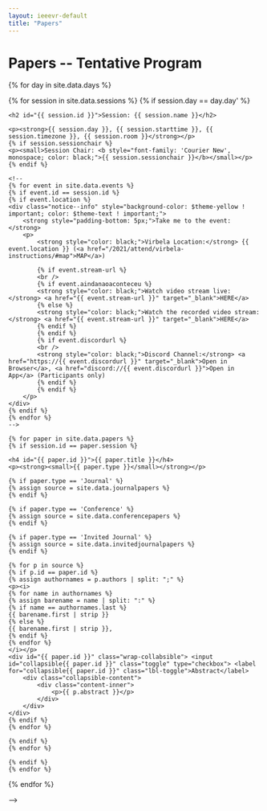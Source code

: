 ```yaml
---
layout: ieeevr-default
title: "Papers"
---
```


<style>
    .styled-table {
        border-collapse: collapse;
        margin: 25px 0;
        font-size: 0.9em;
        font-family: sans-serif;
        /*min-width: 400px;*/
        box-shadow: 0 0 20px rgba(0, 0, 0, 0.15);
        display: table;
    }

    .styled-table thead tr {
        background-color: #00aeef;
        color: #ffffff;
        text-align: left;
    }

    .styled-table th,
    .styled-table td {
        padding: 12px 15px;
    }

    .styled-table tbody tr {
        border-bottom: 1px solid #dddddd;
    }

    .styled-table tbody tr:nth-of-type(even) {
        background-color: #f3f3f3;
    }

    .styled-table tbody tr:last-of-type {
        border-bottom: 2px solid #00aeef;
    }

    .styled-table tbody tr.active-row {
        font-weight: bold;
        color: #00aeef;
    }

    /* Collapsible */
    input[type='checkbox'] {
        display: none;
    }

    .wrap-collabsible {
        margin: 1rem 0;
    }

    .lbl-toggle {
        display: block;
        font-weight: bold;
        /* font-family: monospace; */
        font-size: 0.8rem;
        text-align: left;
        padding: 0rem;
        color: #00aeef;
        background: #ffffff;
        cursor: pointer;
        border-radius: 7px;
        transition: all 0.25s ease-out;
    }

    .lbl-toggle:hover {
        /*color: #FFF;*/
    }

    .lbl-toggle::before {
        content: ' ';
        display: inline-block;
        border-top: 5px solid transparent;
        border-bottom: 5px solid transparent;
        border-left: 5px solid currentColor;
        vertical-align: middle;
        margin-right: .7rem;
        transform: translateY(-2px);
        transition: transform .2s ease-out;
    }

    .toggle:checked+.lbl-toggle::before {
        transform: rotate(90deg) translateX(-3px);
    }

    .collapsible-content {
        max-height: 0px;
        overflow: hidden;
        transition: max-height .25s ease-in-out;
    }

    .toggle:checked+.lbl-toggle+.collapsible-content {
        max-height: 1500px;
    }

    .toggle:checked+.lbl-toggle {
        border-bottom-right-radius: 0;
        border-bottom-left-radius: 0;
    }

    .collapsible-content .content-inner {
        background: white;
        /* rgba(0, 105, 255, .2);*/
        border-bottom: 1px solid white;
        border-bottom-left-radius: 7px;
        border-bottom-right-radius: 7px;
        padding: .5rem 1rem;
    }

    .collapsible-content p {
        margin-bottom: 0;
    }

</style>

<h1>Papers -- Tentative Program</h1>
<!-- <div>
Coming Soon!
</div> -->
<!-- 
<div>
    <table class="styled-table" style="font-size: 0.9em; ">
        <tr>
            <th>Monday, March 27, 2023, Shanghai UTC+8</th>
            <th></th>
        </tr>
        {% for session in site.data.sessions %}
        {% if session.day == 'Monday, March 27, 2023' %}
        <tr>
            <td style="font-size: 0.9em;"><a href="#{{ session.id }}">{{ session.name }}</a></td>
            <td>{{ session.starttime }} - {{ session.endtime }}</td>
            <td>{{ session.room }}</td>
        </tr>
        {% endif %}
        {% endfor %}
    </table>
</div>
<div>
    <table class="styled-table" style="font-size: 0.9em; ">
        <tr>
            <th>Tuesday, March 28, 2023, Shanghai UTC+8</th>
            <th></th>
        </tr>
        {% for session in site.data.sessions %}
        {% if session.day == 'Tuesday, March 28, 2023' %}
        <tr>
            <td style="font-size: 0.9em;"><a href="#{{ session.id }}">{{ session.name }}</a></td>
            <td>{{ session.starttime }} - {{ session.endtime }}</td>
            <td>{{ session.room }}</td>
        </tr>
        {% endif %}
        {% endfor %}
    </table>
</div>
<div>
    <table class="styled-table" style="font-size: 0.9em; ">
        <tr>
            <th>Wednesday, March 29, 2023, Shanghai UTC+8</th>
            <th></th>
        </tr>
        {% for session in site.data.sessions %}
        {% if session.day == 'Wednesday, March 29, 2023' %}
        <tr>
            <td style="font-size: 0.9em;"><a href="#{{ session.id }}">{{ session.name }}</a></td>
            <td>{{ session.starttime }} - {{ session.endtime }}</td>
            <td>{{ session.room }}</td>
        </tr>
        {% endif %}
        {% endfor %}
    </table>
</div>

<!-- 
INVITED MISSING
-->


{% for day in site.data.days %}
<div>
    {% for session in site.data.sessions %}
    {% if session.day == day.day' %}

    <h2 id="{{ session.id }}">Session: {{ session.name }}</h2>
    
    <p><strong>{{ session.day }}, {{ session.starttime }}, {{ session.timezone }}, {{ session.room }}</strong></p>
    {% if session.sessionchair %}
    <p><small>Session Chair: <b style="font-family: 'Courier New', monospace; color: black;">{{ session.sessionchair }}</b></small></p>
    {% endif %}
    
    <!--
    {% for event in site.data.events %}
    {% if event.id == session.id %}
    {% if event.location %}
    <div class="notice--info" style="background-color: $theme-yellow ! important; color: $theme-text ! important;">
        <strong style="padding-bottom: 5px;">Take me to the event:</strong>
        <p>
            <strong style="color: black;">Virbela Location:</strong> {{ event.location }} (<a href="/2021/attend/virbela-instructions/#map">MAP</a>)

            {% if event.stream-url %}
            <br />
            {% if event.aindanaoaconteceu %}
            <strong style="color: black;">Watch video stream live:</strong> <a href="{{ event.stream-url }}" target="_blank">HERE</a>
            {% else %}
            <strong style="color: black;">Watch the recorded video stream:</strong> <a href="{{ event.stream-url }}" target="_blank">HERE</a>
            {% endif %}
            {% endif %}
            {% if event.discordurl %}
            <br />
            <strong style="color: black;">Discord Channel:</strong> <a href="https://{{ event.discordurl }}" target="_blank">Open in Browser</a>, <a href="discord://{{ event.discordurl }}">Open in App</a> (Participants only)
            {% endif %}
            {% endif %}
        </p>
    </div>
    {% endif %}
    {% endfor %}
    -->
    
    {% for paper in site.data.papers %}
    {% if session.id == paper.session %}

    <h4 id="{{ paper.id }}">{{ paper.title }}</h4>
    <p><strong><small>{{ paper.type }}</small></strong></p>

    {% if paper.type == 'Journal' %}
    {% assign source = site.data.journalpapers %}
    {% endif %}

    {% if paper.type == 'Conference' %}
    {% assign source = site.data.conferencepapers %}
    {% endif %}

    {% if paper.type == 'Invited Journal' %}
    {% assign source = site.data.invitedjournalpapers %}
    {% endif %}

    {% for p in source %}
    {% if p.id == paper.id %}
    {% assign authornames = p.authors | split: ";" %}
    <p><i>
    {% for name in authornames %}
    {% assign barename = name | split: ":" %}
    {% if name == authornames.last %}
    {{ barename.first | strip }}
    {% else %}
    {{ barename.first | strip }}, 
    {% endif %}
    {% endfor %}
    </i></p>
    <div id="{{ paper.id }}" class="wrap-collabsible"> <input id="collapsible{{ paper.id }}" class="toggle" type="checkbox"> <label for="collapsible{{ paper.id }}" class="lbl-toggle">Abstract</label>
        <div class="collapsible-content">
            <div class="content-inner">
                <p>{{ p.abstract }}</p>
            </div>
        </div>
    </div>
    {% endif %}
    {% endfor %}

    {% endif %}
    {% endfor %}

    {% endif %}
    {% endfor %}
</div>
{% endfor %}

 -->



<!--
<div id="S1">
    {% for session in site.data.sessions %}
    {% if session.id == 'S1' %}
    <h2>{{ session.name }}: {{ session.title }}</h2>
    {% endif %}
    {% endfor %}

    {% for paper in site.data.papers %}
    {% if paper.session == 'S1' %}

    <div>
        {% for demo in site.data.demos %}

        <h3 id="{{ paper.id }}">{{ paper.title }}</h3>
        <p><i>{{ paper.authors }}</i></p>
        <div id="{{ paper.id }}" class="wrap-collabsible"> <input id="collapsible{{ paper.id }}" class="toggle" type="checkbox"> <label for="collapsible{{ paper.id }}" class="lbl-toggle">Abstract</label>
            <div class="collapsible-content">
                <div class="content-inner">
                    <p>{{ paper.abstract }}</p>
                </div>
            </div>
        </div>
        {% endfor %}
    </div>

    {% endif %}
    {% endfor %}
</div>
-->
